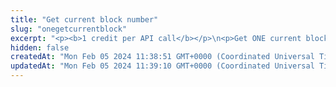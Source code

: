 ```yaml
---
title: "Get current block number"
slug: "onegetcurrentblock"
excerpt: "<p><b>1 credit per API call</b></p>\n<p>Get ONE current block number. This is the number of the latest block in the blockchain.</p>"
hidden: false
createdAt: "Mon Feb 05 2024 11:38:51 GMT+0000 (Coordinated Universal Time)"
updatedAt: "Mon Feb 05 2024 11:39:10 GMT+0000 (Coordinated Universal Time)"
---
```

